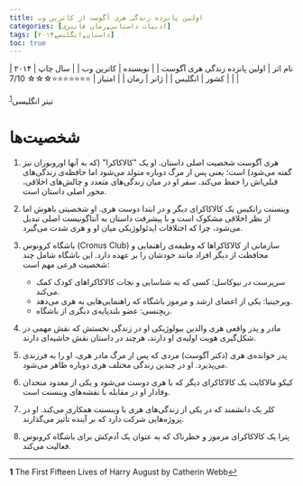```yaml
---
title: اولین پانزده زندگی هری آگوست از کاترین وب
categories: [ادبیات داستانی,رمان فانتزی]
tags: [داستان,انگلیس,۲۰۱۴]
toc: true
---
```


| نام اثر | اولین پانزده زندگی هری آگوست |
| نویسنده | کاترین وب |
| سال چاپ | ۲۰۱۴  |
| کشور | انگلیس  |
| ژانر | رمان   |
| امتیاز | ⭐⭐⭐⭐⭐⭐⭐☆☆☆ 7/10  |


تیتر انگلیسی<sup id="a1">[1](#f1)</sup>


# شخصیت‌ها

1. هری آگوست
   شخصیت اصلی داستان. او یک "کالاکاکرا" (که به آنها اوروبوران نیز گفته می‌شود) است؛ یعنی پس از مرگ دوباره متولد می‌شود اما حافظه‌ی زندگی‌های قبلی‌اش را حفظ می‌کند. سفر او در میان زندگی‌های متعدد و چالش‌های اخلاقی، محور اصلی داستان است.

2. وینسنت رانکیس
   یک کالاکاکرای دیگر و در ابتدا دوست هری. او شخصیتی باهوش اما از نظر اخلاقی مشکوک است و با پیشرفت داستان به آنتاگونیست اصلی تبدیل می‌شود، چرا که اختلافات ایدئولوژیکی میان او و هری شدت می‌گیرد.

3. باشگاه کرونوس (Cronus Club)
   سازمانی از کالاکاکراها که وظیفه‌ی راهنمایی و محافظت از دیگر افراد مانند خودشان را بر عهده دارد. این باشگاه شامل چند شخصیت فرعی مهم است:

   * سرپرست در نیوکاسل: کسی که به شناسایی و نجات کالاکاکراهای کودک کمک می‌کند.
   * ویرجینیا: یکی از اعضای ارشد و مرموز باشگاه که راهنمایی‌هایی به هری می‌دهد.
   * ریجِنسی: عضو بلندپایه‌ی دیگری از باشگاه.

4. مادر و پدر واقعی هری
   والدین بیولوژیکی او در زندگی نخستش که نقش مهمی در شکل‌گیری هویت اولیه‌ی او دارند، هرچند در داستان نقش حاشیه‌ای دارند.

5. پدر خوانده‌ی هری (دکتر آگوست)
   مردی که پس از مرگ مادر هری، او را به فرزندی می‌پذیرد. او در چندین زندگی مختلف هری دوباره ظاهر می‌شود.

6. کیکو مالاکایت
   یک کالاکاکرای دیگر که با هری دوست می‌شود و یکی از معدود متحدان وفادار او در مقابله با نقشه‌های وینسنت است.

7. کلر
   یک دانشمند که در یکی از زندگی‌های هری با وینسنت همکاری می‌کند. او در پروژه‌هایی شرکت دارد که بر آینده تأثیر می‌گذارند.

8. پترا
   یک کالاکاکرای مرموز و خطرناک که به عنوان یک آدم‌کش برای باشگاه کرونوس فعالیت می‌کند.

---




<b id="f1">1</b> <span class="footnote">The First Fifteen Lives of Harry August by Catherin Webb</span>[↩](#a1)
